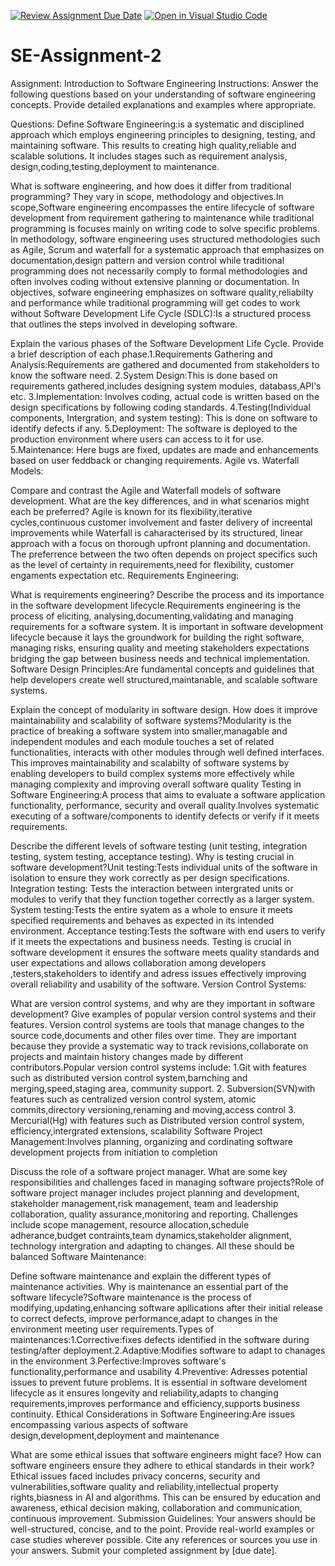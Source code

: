 [![Review Assignment Due Date](https://classroom.github.com/assets/deadline-readme-button-22041afd0340ce965d47ae6ef1cefeee28c7c493a6346c4f15d667ab976d596c.svg)](https://classroom.github.com/a/-ucQIGTc)
[![Open in Visual Studio Code](https://classroom.github.com/assets/open-in-vscode-2e0aaae1b6195c2367325f4f02e2d04e9abb55f0b24a779b69b11b9e10269abc.svg)](https://classroom.github.com/online_ide?assignment_repo_id=15283603&assignment_repo_type=AssignmentRepo)
# SE-Assignment-2
Assignment: Introduction to Software Engineering
Instructions:
Answer the following questions based on your understanding of software engineering concepts. Provide detailed explanations and examples where appropriate.

Questions:
Define Software Engineering:is a systematic and disciplined approach which employs engineering principles to designing, testing, and maintaining software. This results to creating high quality,reliable and scalable solutions. It includes stages such as requirement analysis, design,coding,testing,deployment to maintenance.

What is software engineering, and how does it differ from traditional programming? They vary in scope, methodology and objectives.In scope,Software engineering encompasses the entire lifecycle of software development from requirement gathering to maintenance while traditional programming is focuses mainly on writing code to solve specific problems. In methodology, software engineering uses structured methodologies such as Agile, Scrum and waterfall for a systematic approach that emphasizes on documentation,design pattern and version control while traditional programming does not necessarily comply to formal methodologies and often involves coding without extensive planning or documentation. In objectives, sofware engineering emphasizes on software quality,reliabilty and performance while traditional programming will get codes to work without
Software Development Life Cycle (SDLC):Is a structured process that outlines the steps involved in developing software.

Explain the various phases of the Software Development Life Cycle. Provide a brief description of each phase.1.Requirements Gathering and Analysis:Requirements are gathered and documented from stakeholders to know the software need. 2.System Design:This is done based on requirements gathered,includes designing system modules, databass,API's etc. 3.Implementation: Involves coding, actual code is written based on the design specifications by following coding standards. 4.Testing(Individual components, Intergration, and system testing): This is done on software to identify defects if any. 5.Deployment: The software is deployed to the production environment where users can access to it for use. 5.Maintenance: Here bugs are fixed, updates are made and enhancements based on user feddback or changing requirements. 
Agile vs. Waterfall Models:

Compare and contrast the Agile and Waterfall models of software development. What are the key differences, and in what scenarios might each be preferred? Agile is known for its flexibility,iterative cycles,continuous customer involvement and faster delivery of increental improvements while Waterfall is caharacterised by its structured, linear approach with a focus on thorough upfront planning and documentation. The preferrence between the two often depends on project specifics such as the level of certainty in requirements,need for flexibility, customer engaments expectation etc.
Requirements Engineering:

What is requirements engineering? Describe the process and its importance in the software development lifecycle.Requirements engineering is the process of eliciting, analysing,documenting,validating and managing requirements for a software system. It is important in software development lifecycle because it lays the groundwork for building the right software, managing risks, ensuring quality and meeting stakeholders expectations bridging the gap between business needs and technical implementation.
Software Design Principles:Are fundamental concepts and guidelines that help developers create well structured,maintanable, and scalable software systems.

Explain the concept of modularity in software design. How does it improve maintainability and scalability of software systems?Modularity is the practice of breaking a software system into smaller,managable and independent modules and each module touches a set of related functionalities, interacts with other modules through well defined interfaces. This improves maintainability and scalabilty of software systems by enabling developers to build complex systems more effectively while managing complexity and improving overall software quality
Testing in Software Engineering:A process that aims to evaluate a software application functionality, performance, security and overall quality.Involves systematic executing of a software/components to identify defects or verify if it meets requirements.

Describe the different levels of software testing (unit testing, integration testing, system testing, acceptance testing). Why is testing crucial in software development?Unit testing:Tests individual units of the software in isolation to ensure they work correctly as per design specifications. Integration testing: Tests the interaction between intergrated units or modules to verify that they function together correctly as a larger system. System testing:Tests the entire syatem as a whole to ensure it meets specified requirements and behaves as expected in its intended environment. Acceptance testing:Tests the software with end users to verify if it meets the expectations and business needs. Testing is crucial in software development it ensures the software meets quality standards and user expectations and allows collaboration among developers ,testers,stakeholders to identify and adress issues effectively improving overall reliability and usability of the software.
Version Control Systems:

What are version control systems, and why are they important in software development? Give examples of popular version control systems and their features. Version control systems are tools that manage changes to the source code,documents and other files over time. They are important because they provide a systematic way to track revisions,collaborate on projects and maintain history changes made by different contributors.Popular version control systems include: 1.Git with features such as distributed version control system,barnching and merging,speed,staging area, community support. 2. Subversion(SVN)with features such as centralized version control system, atomic commits,directory versioning,renaming and moving,access control 3. Mercurial(Hg) with features such as Distributed version control system, efficiency,intergrated extensions, scalability
Software Project Management:Involves planning, organizing and cordinating software development projects from initiation to completion

Discuss the role of a software project manager. What are some key responsibilities and challenges faced in managing software projects?Role of software project manager includes project planning and development, stakeholder management,risk management, team and leadership collaboration, quality assurance,monitoring and reporting. Challenges include scope management, resource allocation,schedule adherance,budget contraints,team dynamics,stakeholder alignment, technology intergration and adapting to changes. All these should be balanced
Software Maintenance:

Define software maintenance and explain the different types of maintenance activities. Why is maintenance an essential part of the software lifecycle?Software maintenance is the process of modifying,updating,enhancing software apllications after their initial release to correct defects, improve performance,adapt to changes in the environment meeting user requirements.Types of maintenances:1.Corrective:fixes defects identified in the software during testing/after deployment.2.Adaptive:Modifies software to adapt to chanages in the environment 3.Perfective:Improves  software's functionality,performance and usability 4.Preventive: Adresses potential issues to prevent future problems.  It is essential in software develoment lifecycle as it ensures longevity and reliability,adapts to changing requirements,improves performance and efficiency,supports business continuity.
Ethical Considerations in Software Engineering:Are issues encompassing various aspects of software design,development,deployment and maintenance

What are some ethical issues that software engineers might face? How can software engineers ensure they adhere to ethical standards in their work? Ethical issues faced includes privacy concerns, security and vulnerabilities,software quality and reliability,intellectual property rights,biasness in AI and algorithms. This can be ensured by education and awareness, ethical decision making, collaboration and communication, continuous improvement.
Submission Guidelines:
Your answers should be well-structured, concise, and to the point.
Provide real-world examples or case studies wherever possible.
Cite any references or sources you use in your answers.
Submit your completed assignment by [due date].
